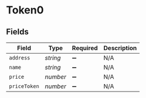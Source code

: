 # Token0


## Fields

| Field              | Type               | Required           | Description        |
| ------------------ | ------------------ | ------------------ | ------------------ |
| `address`          | *string*           | :heavy_minus_sign: | N/A                |
| `name`             | *string*           | :heavy_minus_sign: | N/A                |
| `price`            | *number*           | :heavy_minus_sign: | N/A                |
| `priceToken`       | *number*           | :heavy_minus_sign: | N/A                |